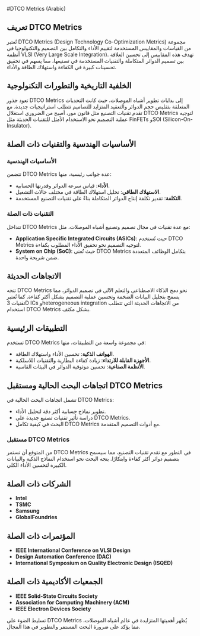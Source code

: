 #DTCO Metrics (Arabic)

## تعريف DTCO Metrics

تُعتبر DTCO Metrics (Design Technology Co-Optimization Metrics) مجموعة من القياسات والمقاييس المستخدمة لتقييم الأداء والتكامل بين التصميم والتكنولوجيا في أنظمة VLSI (Very Large Scale Integration). تهدف هذه المقاييس إلى تحسين العلاقة بين تصميم الدوائر المتكاملة والتقنيات المستخدمة في تصنيعها، مما يسهم في تحقيق تحسينات كبيرة في الكفاءة واستهلاك الطاقة والأداء.

## الخلفية التاريخية والتطورات التكنولوجية

تعود جذور DTCO Metrics إلى بدايات تطوير أشباه الموصلات، حيث كانت التحديات المتعلقة بتقليص حجم الدوائر والتعقيد المتزايد للتصاميم تتطلب استراتيجيات جديدة. مع تقدم تقنيات التصنيع مثل قانون مور، أصبح من الضروري استغلال DTCO Metrics لتوجيه عملية التصميم نحو الاستخدام الأمثل للتقنيات الحديثة مثل FinFETs وSOI (Silicon-On-Insulator).

## الأساسيات الهندسية والتقنيات ذات الصلة

### الأساسيات الهندسية

تتضمن DTCO Metrics عدة جوانب رئيسية، منها:

- **الأداء**: قياس سرعة الدوائر وقدرتها الحسابية.
- **الاستهلاك الطاقي**: تحليل استهلاك الطاقة في مختلف حالات التشغيل.
- **التكلفة**: تقدير تكلفة إنتاج الدوائر المتكاملة بناءً على تقنيات التصنيع المستخدمة.

### التقنيات ذات الصلة

تتداخل DTCO Metrics مع عدة تقنيات في مجال تصميم وتصنيع أشباه الموصلات، مثل:

- **Application Specific Integrated Circuits (ASICs)**: حيث تُستخدم DTCO Metrics لتوجيه التصميم نحو تحقيق الأداء المطلوب بكفاءة.
- **System on Chip (SoC)**: حيث تُعنى DTCO Metrics بتكامل الوظائف المتعددة ضمن شريحة واحدة.

## الاتجاهات الحديثة

تتجه DTCO Metrics نحو دمج الذكاء الاصطناعي والتعلم الآلي في تصميم الدوائر، مما يسمح بتحليل البيانات الضخمة وتحسين عملية التصميم بشكل أكثر كفاءة. كما تُعتبر تقنيات 3D ICs وheterogeneous integration من الاتجاهات الحديثة التي تتطلب استخدام DTCO Metrics بشكل مكثف.

## التطبيقات الرئيسية

تستخدم DTCO Metrics في مجموعة واسعة من التطبيقات، منها:

- **الهواتف الذكية**: تحسين الأداء واستهلاك الطاقة.
- **الأجهزة القابلة للارتداء**: زيادة كفاءة البطارية والتقنيات اللاسلكية.
- **الأنظمة الصناعية**: تحسين موثوقية الدوائر في البيئات القاسية.

## اتجاهات البحث الحالية ومستقبل DTCO Metrics

تشمل اتجاهات البحث الحالية في DTCO Metrics:

- تطوير نماذج حسابية أكثر دقة لتحليل الأداء.
- دراسة تأثير تقنيات تصنيع جديدة على DTCO Metrics.
- البحث في كيفية تكامل DTCO Metrics مع أدوات التصميم المتقدمة.

### مستقبل DTCO Metrics

من المتوقع أن تستمر DTCO Metrics في التطور مع تقدم تقنيات التصنيع، مما سيسمح بتصميم دوائر أكثر كفاءة وابتكارًا. يتجه البحث نحو استخدام النماذج الذكية والبيانات الكبيرة لتحسين الأداء الكلي.

## الشركات ذات الصلة

- **Intel**
- **TSMC**
- **Samsung**
- **GlobalFoundries**

## المؤتمرات ذات الصلة

- **IEEE International Conference on VLSI Design**
- **Design Automation Conference (DAC)**
- **International Symposium on Quality Electronic Design (ISQED)**

## الجمعيات الأكاديمية ذات الصلة

- **IEEE Solid-State Circuits Society**
- **Association for Computing Machinery (ACM)**
- **IEEE Electron Devices Society**

تسليط الضوء على DTCO Metrics يُظهر أهميتها المتزايدة في عالم أشباه الموصلات، مما يؤكد على ضرورة البحث المستمر والتطوير في هذا المجال.